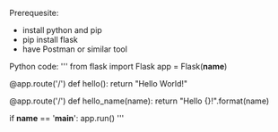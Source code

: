 Prerequesite:
- install python and pip
- pip install flask
- have Postman or similar tool


Python code:
'''
from flask import Flask
app = Flask(__name__)


@app.route('/')
def hello():
    return "Hello World!"


@app.route('/<name>')
def hello_name(name):
    return "Hello {}!".format(name)

if __name__ == '__main__':
    app.run()
'''
